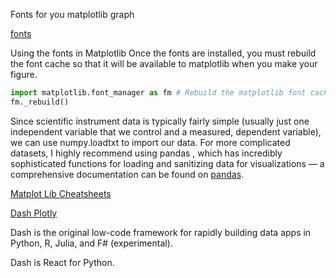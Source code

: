 Fonts for you matplotlib graph

[fonts](https://www.fontsquirrel.com/fonts/list/popular)


Using the fonts in Matplotlib
Once the fonts are installed, you must rebuild the font cache so that it will be available to matplotlib when you make your figure. 
```python
import matplotlib.font_manager as fm # Rebuild the matplotlib font cache
fm._rebuild()
```

Since scientific instrument data is typically fairly simple (usually just one independent variable that we control and a measured, dependent variable), we can use numpy.loadtxt to import our data. For more complicated datasets, I highly recommend using pandas , which has incredibly sophisticated functions for loading and sanitizing data for visualizations — a comprehensive documentation can be found on 
[pandas](https://pandas.pydata.org/pandas-docs/stable/reference/io.html).

[Matplot Lib Cheatsheets](https://matplotlib.org/cheatsheets/)

[Dash Plotly](https://dash.plotly.com/)

Dash is the original low-code framework for rapidly building data apps in Python, R, Julia, and F# (experimental).

Dash is React for Python.